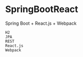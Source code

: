 # SpringBootReact
Spring Boot + React.js + Webpack

    H2
    JPA
    REST
    React.js
    Webpack
